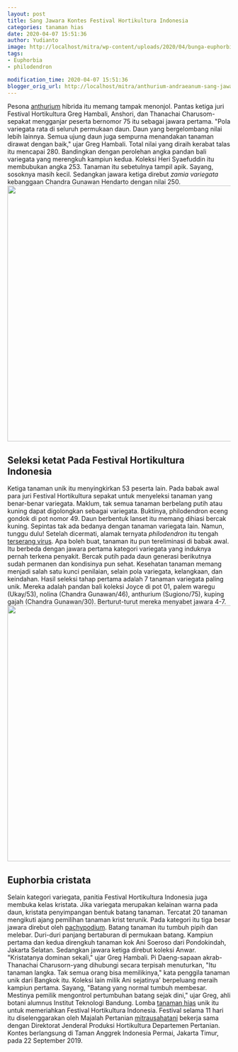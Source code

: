 ```yaml
---
layout: post
title: Sang Jawara Kontes Festival Hortikultura Indonesia
categories: tanaman hias
date: 2020-04-07 15:51:36
author: Yudianto
image: http://localhost/mitra/wp-content/uploads/2020/04/bunga-euphorbia-cristata-1-1.jpg
tags:
- Euphorbia
- philodendron

modification_time: 2020-04-07 15:51:36
blogger_orig_url: http://localhost/mitra/anthurium-andraeanum-sang-jawara.html
---
```


Pesona <a class="wpil_keyword_link " title="anthurium" href="http://127.0.0.1/mitra/topik/anthurium" data-wpil-keyword-link="linked">anthurium</a> hibrida itu memang tampak menonjol. Pantas ketiga juri Festival Hortikultura Greg Hambali, Anshori, dan Thanachai Charusom-sepakat mengganjar peserta bernomor 75 itu sebagai jawara pertama. "Pola variegata rata di seluruh permukaan daun. Daun yang bergelombang nilai lebih lainnya. Semua ujung daun juga sempurna menandakan tanaman dirawat dengan baik," ujar Greg Hambali.
Total nilai yang diraih kerabat talas itu mencapai 280. Bandingkan dengan perolehan angka pandan bali variegata yang merengkuh kampiun kedua. Koleksi Heri Syaefuddin itu membubukan angka 253. Tanaman itu sebetulnya tampil apik. Sayang, sosoknya masih kecil. Sedangkan jawara ketiga direbut <em>zamia variegata</em> kebanggaan Chandra Gunawan Hendarto dengan nilai 250.
<a href="http://127.0.0.1/mitra/wp-content/uploads/2020/04/euphorbia-cristata-1-1.jpg"><img class="aligncenter wp-image-19985 size-large" src="http://127.0.0.1/mitra/wp-content/uploads/2020/04/euphorbia-cristata-1-1-1024x576.jpg" alt="" width="1024" height="576" /></a>
<h2>Seleksi ketat Pada Festival Hortikultura Indonesia</h2>
Ketiga tanaman unik itu menyingkirkan 53 peserta lain. Pada babak awal para juri Festival Hortikultura sepakat untuk menyeleksi tanaman yang benar-benar variegata. Maklum, tak semua tanaman berbelang putih atau kuning dapat digolongkan sebagai variegata.
Buktinya, philodendron eceng gondok di pot nomor 49. Daun berbentuk lanset itu memang dihiasi bercak kuning. Sepintas tak ada bedanya dengan tanaman variegata lain. Namun, tunggu dulu! Setelah dicermati, alamak ternyata <em>philodendron</em> itu tengah <a href="http://127.0.0.1/mitra/biopestisida-pembasmi-hama-wereng.html">terserang virus</a>. Apa boleh buat, tanaman itu pun tereliminasi di babak awal.
Itu berbeda dengan jawara pertama kategori variegata yang induknya pernah terkena penyakit. Bercak putih pada daun generasi berikutnya sudah permanen dan kondisinya pun sehat. Kesehatan tanaman memang menjadi salah satu kunci penilaian, selain pola variegata, kelangkaan, dan keindahan.
Hasil seleksi tahap pertama adalah 7 tanaman variegata paling unik. Mereka adalah pandan bali koleksi Joyce di pot 01, palem waregu (Ukay/53), nolina (Chandra Gunawan/46), anthurium (Sugiono/75), kuping gajah (Chandra Gunawan/30). Berturut-turut mereka menyabet jawara 4-7.
<a href="http://127.0.0.1/mitra/wp-content/uploads/2020/04/pohon-euphorbia-cristata-1-2.jpg"><img class="aligncenter wp-image-19984 size-large" src="http://127.0.0.1/mitra/wp-content/uploads/2020/04/pohon-euphorbia-cristata-1-2-1024x576.jpg" alt="" width="1024" height="576" /></a>
<h2 class="entry-title">Euphorbia cristata</h2>
Selain kategori variegata, panitia Festival Hortikultura Indonesia juga membuka kelas kristata. Jika variegata merupakan kelainan warna pada daun, kristata penyimpangan bentuk batang tanaman. Tercatat 20 tanaman mengikuti ajang pemilihan tanaman krist terunik.
Pada kategori itu tiga besar jawara direbut oleh <a href="http://pza.sanbi.org/pachypodium">pachypodium</a>. Batang tanaman itu tumbuh pipih dan melebar. Duri-duri panjang bertaburan di permukaan batang. Kampiun pertama dan kedua direngkuh tanaman kok Ani Soeroso dari Pondokindah, Jakarta Selatan. Sedangkan jawara ketiga direbut koleksi Anwar. "Kristatanya dominan sekali," ujar Greg Hambali. Pi Daeng-sapaan akrab-Thanachai Charusorn-yang dihubungi secara terpisah menuturkan, "Itu tanaman langka. Tak semua orang bisa memilikinya," kata penggila tanaman unik dari Bangkok itu.
Koleksi lain milik Ani sejatinya' berpeluang meraih kampiun pertama. Sayang, "Batang yang normal tumbuh membesar. Mestinya pemilik mengontrol pertumbuhan batang sejak dini," ujar Greg, ahli botani alumnus Institut Teknologi Bandung.
Lomba <a class="wpil_keyword_link " title="tanaman hias" href="http://127.0.0.1/mitra/tanaman-hias" data-wpil-keyword-link="linked">tanaman hias</a> unik itu untuk memeriahkan Festival Hortikultura Indonesia. Festival selama 11 hari itu diselenggarakan oleh Majalah Pertanian <a href="http://127.0.0.1/mitra">mitrausahatani</a> bekerja sama dengan Direktorat Jenderal Produksi Hortikultura Departemen Pertanian. Kontes berlangsung di Taman Anggrek Indonesia Permai, Jakarta Timur, pada 22 September 2019.
